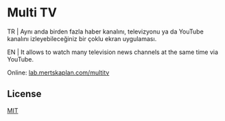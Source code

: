# Multi TV

TR | Aynı anda birden fazla haber kanalını, televizyonu ya da YouTube kanalını izleyebileceğiniz bir çoklu ekran uygulaması.

EN | It allows to watch many television news channels at the same time via YouTube.

Online: [lab.mertskaplan.com/multitv](https://lab.mertskaplan.com/multitv "https://lab.mertskaplan.com/multitv")

## License
[MIT](https://github.com/mertskaplan/multitv/blob/main/LICENSE)
